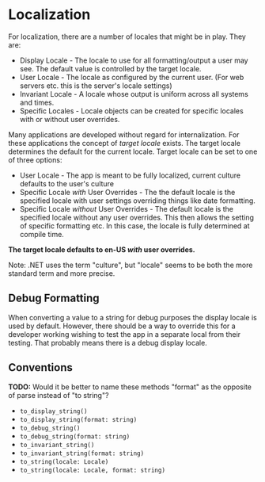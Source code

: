 # Localization

For localization, there are a number of locales that might be in play. They are:

* Display Locale - The locale to use for all formatting/output a user may see. The default value is controlled by the target locale.
* User Locale - The locale as configured by the current user. (For web servers etc. this is the server's locale settings)
* Invariant Locale - A locale whose output is uniform across all systems and times.
* Specific Locales - Locale objects can be created for specific locales with or without user overrides.

Many applications are developed without regard for internalization. For these applications the concept of *target locale* exists. The target locale determines the default for the current locale. Target locale can be set to one of three options:

* User Locale - The app is meant to be fully localized, current culture defaults to the user's culture
* Specific Locale *with* User Overrides - The the default locale is the specified locale with user settings overriding things like date formatting.
* Specific Locale *without* User Overrides - The default locale is the specified locale without any user overrides. This then allows the setting of specific formatting etc. In this case, the locale is fully determined at compile time.

**The target locale defaults to en-US *with* user overrides.**

Note: .NET uses the term "culture", but "locale" seems to be both the more standard term and more precise.

## Debug Formatting

When converting a value to a string for debug purposes the display locale is used by default. However, there should be a way to override this for a developer working wishing to test the app in a separate local from their testing. That probably means there is a debug display locale.

## Conventions

**TODO:** Would it be better to name these methods "format" as the opposite of parse instead of "to string"?

* `to_display_string()`
* `to_display_string(format: string)`
* `to_debug_string()`
* `to_debug_string(format: string)`
* `to_invariant_string()`
* `to_invariant_string(format: string)`
* `to_string(locale: Locale)`
* `to_string(locale: Locale, format: string)`
